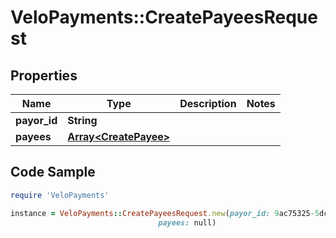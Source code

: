 # VeloPayments::CreatePayeesRequest

## Properties

Name | Type | Description | Notes
------------ | ------------- | ------------- | -------------
**payor_id** | **String** |  | 
**payees** | [**Array&lt;CreatePayee&gt;**](CreatePayee.md) |  | 

## Code Sample

```ruby
require 'VeloPayments'

instance = VeloPayments::CreatePayeesRequest.new(payor_id: 9ac75325-5dcd-42d5-b992-175d7e0a035e,
                                 payees: null)
```


